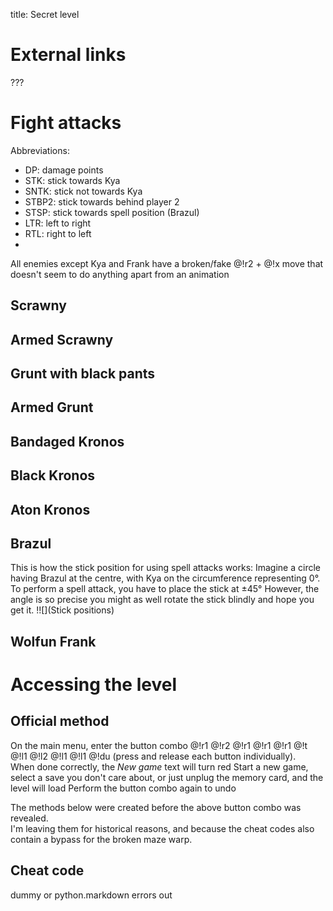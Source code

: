 title: Secret level

# External links
???
# Fight attacks

Abbreviations: 
- DP: damage points
- STK: stick towards Kya
- SNTK: stick not towards Kya
- STBP2: stick towards behind player 2
- STSP: stick towards spell position (Brazul)
- LTR: left to right
- RTL: right to left
- 
All enemies except Kya and Frank have a broken/fake @!r2 + @!x move that doesn't seem to do anything apart from an animation

## Scrawny

## Armed Scrawny

## Grunt with black pants 

## Armed Grunt

## Bandaged Kronos

## Black Kronos

## Aton Kronos

## Brazul

This is how the stick position for using spell attacks works:
Imagine a circle having Brazul at the centre, with Kya on the circumference representing 0°.  
To perform a spell attack, you have to place the stick at ±45°
However, the angle is so precise you might as well rotate the stick blindly and hope you get it.
!![](Stick positions)

## Wolfun Frank

# Accessing the level

## Official method
On the main menu, enter the button combo @!r1 @!r2 @!r1 @!r1 @!r1 @!t @!l1 @!l2 @!l1 @!l1 @!du (press and release each button individually).  
When done correctly, the *New game* text will turn red
Start a new game, select a save you don't care about, or just unplug the memory card, and the level will load
Perform the button combo again to undo

The methods below were created before the above button combo was revealed.  
I'm leaving them for historical reasons, and because the cheat codes also contain a bypass for the broken maze warp.  

## Cheat code

dummy or python.markdown errors out